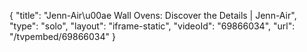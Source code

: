 {
    "title": "Jenn-Air\u00ae Wall Ovens: Discover the Details | Jenn-Air",
    "type": "solo",
    "layout": "iframe-static",
    "videoId": "69866034",
    "url": "\/tvpembed\/69866034"
}